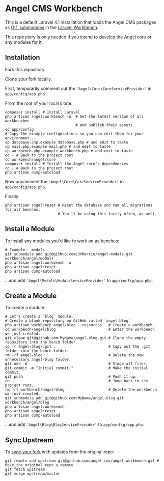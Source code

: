 Angel CMS Workbench
===================

This is a default Laravel 4.1 installation that loads the Angel CMS packages as [GIT submodules](http://git-scm.com/book/en/Git-Tools-Submodules) in the [Laravel Workbench](http://laravel.com/docs/packages#creating-a-package).

This repository is only needed if you intend to develop the Angel core or any modules for it.

Installation
------------
Fork this repository.

Clone your fork locally.

First, temporarily comment out the `'Angel\Core\CoreServiceProvider'` in `app/config/app.php`.

From the root of your local clone:
```shell
composer install # Install Laravel
php artisan angel:workbench -a  # Get the latest version of all workbenches
                                # and publish their assets.
cd app/config
# Copy the example configurations so you can edit them for your environment...
cp database.php.example database.php # and edit to taste
cp mail.php.example mail.php # and edit to taste
cp workbench.php.example workbench.php # and edit to taste
cd - # Back to the project root
cd workbench/angel/core
composer install # Install the Angel core's dependencies
cd - # Back to the project root
php artisan dump-autoload
```

Now uncomment the `'Angel\Core\CoreServiceProvider'` in `app/config/app.php`.

Finally:
```shell
php artisan angel:reset # Reset the database and run all migrations for all benches.
                        # You'll be using this fairly often, as well.
```

Install a Module
----------------
To install any modules you'd like to work on as benches:
```shell
# Example:  modals
git submodule add git@github.com:JVMartin/angel-modals.git workbench/angel/modals
php artisan angel:workbench -a
php artisan angel:reset
php artisan dump-autoload
```
...and add `'Angel\Modals\ModalsServiceProvider'` to `app/config/app.php`.

Create a Module
----------------
To create a module:
```shell
# Let's create a `blog` module.
# Create a blank repository on GitHub called `angel-blog`
php artisan workbench angel/blog --resources   # Create a workbench.
cd workbench/angel/blog                        # Enter the workbench we just created.
git clone git@github.com:MyName/angel-blog.git # Clone the empty repository into the bench folder.
cp -r angel-blog/.git .                        # Copy out the .git folder into the bench folder.
rm -rf angel-blog                              # Delete the now unnecessary angel-blog folder.
git add -A                                     # Stage all files.
git commit -m "Initial commit."                # Make the initial commit.
git push                                       # Push it up.
cd -                                           # Jump back to the project root.
rm -rf workbench/angel/blog                    # Delete the workbench we just created.
git submodule add git@github.com:MyName/angel-blog.git workbench/angel/blog
php artisan angel:workbench
php artisan angel:reset
php artisan dump-autoload
```
...and add `'Angel\Blog\BlogServiceProvider'` to `app/config/app.php`.

Sync Upstream
-------------

To [sync your fork](https://help.github.com/articles/syncing-a-fork) with updates from the original repo:
```shell
git remote add upstream git@github.com:angel-cms/angel-workbench.git # Make the original repo a remote
git fetch upstream
git merge upstream/master
```
